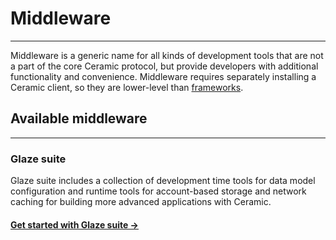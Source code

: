 # **Middleware**

---

Middleware is a generic name for all kinds of development tools that are not a part of the core Ceramic protocol, but provide developers with additional functionality and convenience. Middleware requires separately installing a Ceramic client, so they are lower-level than [frameworks]().


## **Available middleware**

---

### **Glaze suite**

Glaze suite includes a collection of development time tools for data model configuration and runtime tools for account-based storage and network caching for building more advanced applications with Ceramic.

#### [Get started with Glaze suite →]()